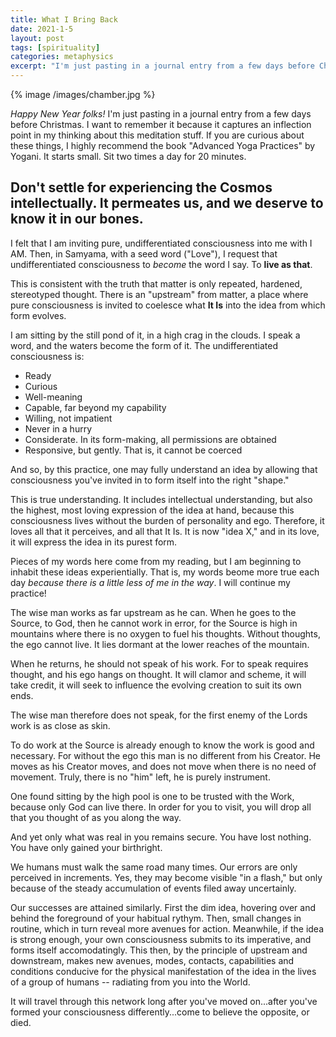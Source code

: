 ```yaml
---
title: What I Bring Back
date: 2021-1-5
layout: post
tags: [spirituality]
categories: metaphysics
excerpt: "I'm just pasting in a journal entry from a few days before Christmas. I want to remember it because it captures an inflection point in my thinking about this meditation stuff."
---
```


{% image /images/chamber.jpg %}

*Happy New Year folks!* I'm just pasting in a journal entry from a few days before Christmas.
I want to remember it because it captures an inflection point in my thinking about
this meditation stuff. If you are curious about these things, I highly recommend
the book "Advanced Yoga Practices" by Yogani. It starts small. Sit two times a day for
20 minutes.

Don't settle for experiencing the Cosmos intellectually. It permeates us, and we deserve
to know it in our bones.
----

I felt that I am inviting pure, undifferentiated consciousness into me with I AM.
Then, in Samyama, with a seed word ("Love"), I request that undifferentiated
consciousness to *become* the word I say. To **live as that**.

This is consistent with the truth that matter is only repeated, hardened,
stereotyped thought. There is an "upstream" from matter, a place where pure
consciousness is invited to coelesce what **It Is** into the idea from which form
evolves.

I am sitting by the still pond of it, in a high crag in the clouds. I speak a word,
and the waters become the form of it. The undifferentiated consciousness is:

 * Ready
 * Curious
 * Well-meaning
 * Capable, far beyond my capability
 * Willing, not impatient
 * Never in a hurry
 * Considerate. In its form-making, all permissions are obtained
 * Responsive, but gently. That is, it cannot be coerced

And so, by this practice, one may fully understand an idea by allowing that consciousness
you've invited in to form itself into the right "shape."

This is true understanding. It includes intellectual understanding, but also the highest,
most loving expression of the idea at hand, because this consciousness lives without the
burden of personality and ego. Therefore, it loves all that it perceives, and all that It
Is. It is now "idea X," and in its love, it will express the idea in its purest form.

Pieces of my words here come from my reading, but I am beginning to inhabit these ideas
experientially. That is, my words beome more true each day *because there is a little less
of me in the way*. I will continue my practice!

The wise man works as far upstream as he can. When he goes to the Source, to God, then he
cannot work in error, for the Source is high in mountains where there is no oxygen to
fuel his thoughts. Without thoughts, the ego cannot live. It lies dormant at the lower
reaches of the mountain.

When he returns, he should not speak of his work. For to speak requires thought, and his
ego hangs on thought. It will clamor and scheme, it will take credit, it will seek to
influence the evolving creation to suit its own ends.

The wise man therefore does not speak, for the first enemy of the Lords work is as close
as skin.

To do work at the Source is already enough to know the work is good and necessary. For
without the ego this man is no different from his Creator. He moves as his Creator moves,
and does not move when there is no need of movement. Truly, there is no "him" left, he is
purely instrument.

One found sitting by the high pool is one to be trusted with the Work, because only God
can live there. In order for you to visit, you will drop all that you thought of as you
along the way.

And yet only what was real in you remains secure. You have lost nothing. You have only
gained your birthright.

We humans must walk the same road many times. Our errors are only perceived in increments.
Yes, they may become visible "in a flash," but only because of the steady accumulation of
events filed away uncertainly.

Our successes are attained similarly. First the dim idea, hovering over and behind the
foreground of your habitual rythym. Then, small changes in routine, which in turn reveal
more avenues for action. Meanwhile, if the idea is strong enough, your own consciousness
submits to its imperative, and forms itself accomodatingly. This then, by the
principle of upstream and downstream, makes new avenues, modes, contacts, capabilities
and conditions conducive for the physical manifestation of the idea in the lives of
a group of humans -- radiating from you into the World.

It will travel through this network long after you've moved on...after you've formed your
consciousness differently...come to believe the opposite, or died.

